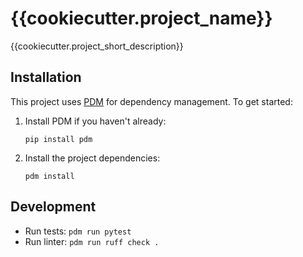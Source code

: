 # {{cookiecutter.project_name}}

{{cookiecutter.project_short_description}}

## Installation

This project uses [PDM](https://pdm.fming.dev/) for dependency management. To get started:

1. Install PDM if you haven't already:
   ```
   pip install pdm
   ```

2. Install the project dependencies:
   ```
   pdm install
   ```

## Development

- Run tests: `pdm run pytest`
- Run linter: `pdm run ruff check .`

